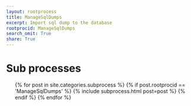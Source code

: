 ```yaml
---
layout: rootprocess
title: ManageSqlDumps
excerpt: Import sql dump to the database
rootprocid: ManageSqlDumps
search_omit: True
share: True
---
```

<h1 class='foot-description'>Sub processes</h1>
<ul class='post-list'>
{% for post in site.categories.subprocess %}
 {% if post.rootprocid == 'ManageSqlDumps' %}
   {% include subprocess.html post=post %}
 {% endif %}
{% endfor %}
</ul>
